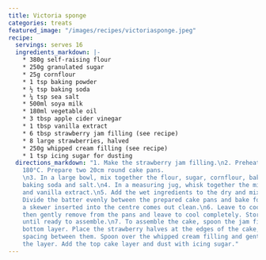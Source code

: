 ```yaml
---
title: Victoria sponge
categories: treats
featured_image: "/images/recipes/victoriasponge.jpeg"
recipe:
  servings: serves 16
  ingredients_markdown: |-
    * 380g self-raising flour
    * 250g granulated sugar
    * 25g cornflour
    * 1 tsp baking powder 
    * ½ tsp baking soda 
    * ¼ tsp sea salt
    * 500ml soya milk
    * 180ml vegetable oil 
    * 3 tbsp apple cider vinegar 
    * 1 tbsp vanilla extract
    * 6 tbsp strawberry jam filling (see recipe)
    * 8 large strawberries, halved
    * 250g whipped cream filling (see recipe)
    * 1 tsp icing sugar for dusting
  directions_markdown: "1. Make the strawberry jam filling.\n2. Preheat the oven to
    180°C. Prepare two 20cm round cake pans.
    \n3. In a large bowl, mix together the flour, sugar, cornflour, baking powder,
    baking soda and salt.\n4. In a measuring jug, whisk together the milk, oil, vinegar
    and vanilla extract.\n5. Add the wet ingredients to the dry and mix until combined.
    Divide the batter evenly between the prepared cake pans and bake for 35 minutes, until
    a skewer inserted into the centre comes out clean.\n6. Leave to cool for 10 minutes,
    then gently remove from the pans and leave to cool completely. Store in the fridge
    until ready to assemble.\n7. To assemble the cake, spoon the jam filling on the
    bottom layer. Place the strawberry halves at the edges of the cake, with equal
    spacing between them. Spoon over the whipped cream filling and gently smooth out
    the layer. Add the top cake layer and dust with icing sugar."
---
```

